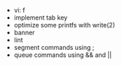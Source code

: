 - vi: f
- implement tab key
- optimize some printfs with write(2)
- banner
- lint
- segment commands using ;
- queue commands using && and ||

